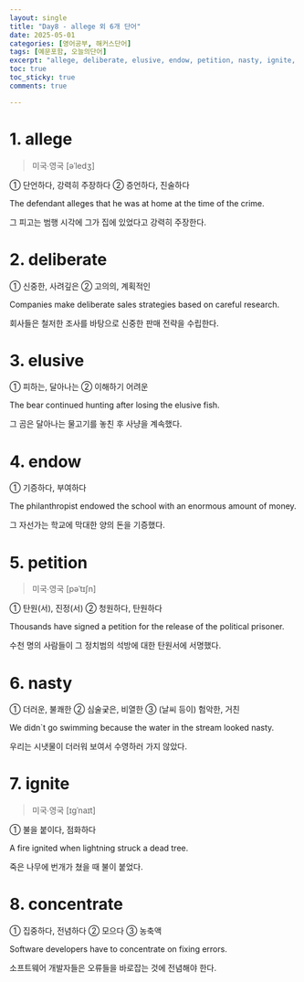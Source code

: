 ```yaml
---
layout: single
title: "Day8 - allege 외 6개 단어"
date: 2025-05-01
categories: [영어공부, 해커스단어]
tags: [예문포함, 오늘의단어]
excerpt: "allege, deliberate, elusive, endow, petition, nasty, ignite, concentrate"
toc: true
toc_sticky: true
comments: true

---
```


# 1. allege
> 미국∙영국 [əˈledʒ]

① 단언하다, 강력히 주장하다 ② 증언하다, 진술하다

The defendant alleges that he was at home at the time of the crime.

그 피고는 범행 시각에 그가 집에 있었다고 강력히 주장한다.


# 2. deliberate
① 신중한, 사려깊은 ② 고의의, 계획적인

Companies make deliberate sales strategies based on careful research.

회사들은 철저한 조사를 바탕으로 신중한 판매 전략을 수립한다.

# 3. elusive
① 피하는, 달아나는 ② 이해하기 어려운

The bear continued hunting after losing the elusive fish.

그 곰은 달아나는 물고기를 놓친 후 사냥을 계속했다.

# 4. endow
① 기증하다, 부여하다

The philanthropist endowed the school with an enormous amount of money.

그 자선가는 학교에 막대한 양의 돈을 기증했다.

# 5. petition
> 미국∙영국 [pəˈtɪʃn]

① 탄원(서), 진정(서) ② 청원하다, 탄원하다

Thousands have signed a petition for the release of the political prisoner.

수천 명의 사람들이 그 정치범의 석방에 대한 탄원서에 서명했다.

# 6. nasty
① 더러운, 불쾌한 ② 심술궂은, 비열한 ③ (날씨 등이) 험악한, 거친

We didn`t go swimming because the water in the stream looked nasty.

우리는 시냇물이 더러워 보여서 수영하러 가지 않았다.

# 7. ignite
> 미국∙영국 [ɪɡˈnaɪt]

① 불을 붙이다, 점화하다

A fire ignited when lightning struck a dead tree.

죽은 나무에 번개가 쳤을 때 불이 붙었다.

# 8. concentrate
① 집중하다, 전념하다 ② 모으다 ③ 농축액

Software developers have to concentrate on fixing errors.

소프트웨어 개발자들은 오류들을 바로잡는 것에 전념해야 한다.